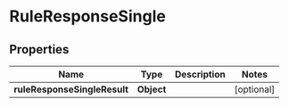 # RuleResponseSingle

## Properties
Name | Type | Description | Notes
------------ | ------------- | ------------- | -------------
**ruleResponseSingleResult** | **Object** |  |  [optional]
